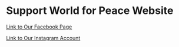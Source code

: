 # Support World for Peace Website

[Link to Our Facebook Page](https://www.facebook.com/unitedforworld/)

[Link to Our Instagram Account](https://instagram.com/unitedfor/)
